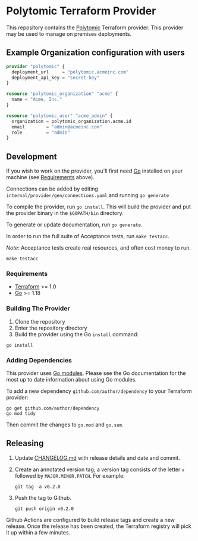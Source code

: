 # Polytomic Terraform Provider

This repository contains the [Polytomic](https://polytomic.com) Terraform
provider. This provider may be used to manage on premises deployments.

## Example Organization configuration with users

```terraform
provider "polytomic" {
  deployment_url     = "polytomic.acmeinc.com"
  deployment_api_key = "secret-key"
}

resource "polytomic_organization" "acme" {
  name = "Acme, Inc."
}

resource "polytomic_user" "acme_admin" {
  organization = polytomic_organization.acme.id
  email        = "admin@acmeinc.com"
  role         = "admin"
}
```

## Development

If you wish to work on the provider, you'll first need [Go](http://www.golang.org) installed on your machine (see [Requirements](#requirements) above).

Connections can be added by editing `internal/provider/gen/connections.yaml` and running `go generate`

To compile the provider, run `go install`. This will build the provider and put the provider binary in the `$GOPATH/bin` directory.

To generate or update documentation, run `go generate`.

In order to run the full suite of Acceptance tests, run `make testacc`.

*Note:* Acceptance tests create real resources, and often cost money to run.

```shell
make testacc
```

### Requirements

- [Terraform](https://www.terraform.io/downloads.html) >= 1.0
- [Go](https://golang.org/doc/install) >= 1.18

### Building The Provider

1. Clone the repository
1. Enter the repository directory
1. Build the provider using the Go `install` command:

```shell
go install
```

### Adding Dependencies

This provider uses [Go modules](https://github.com/golang/go/wiki/Modules).
Please see the Go documentation for the most up to date information about using Go modules.

To add a new dependency `github.com/author/dependency` to your Terraform provider:

```shell
go get github.com/author/dependency
go mod tidy
```

Then commit the changes to `go.mod` and `go.sum`.


## Releasing

1. Update [CHANGELOG.md](./CHANGELOG.md) with release details and date and commit.
1. Create an annotated version tag; a version tag consists of the letter `v` followed by `MAJOR.MINOR.PATCH`. For example:

    ```shell
    git tag -a v0.2.0
    ```

1. Push the tag to Github.

    ```shell
    git push origin v0.2.0
    ```

Github Actions are configured to build release tags and create a new release. Once the release has been created, the Terraform registry will pick it up within a few minutes.
